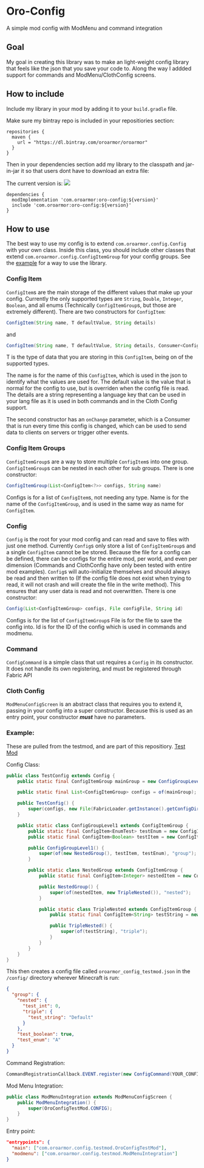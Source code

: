 # Oro-Config
A simple mod config with ModMenu and command integration


## Goal
My goal in creating this library was to make an light-weight config library that feels like the json that you save your code to. Along the way I addded support for commands and ModMenu/ClothConfig screens.


## How to include
Include my library in your mod by adding it to your `build.gradle` file.

Make sure my bintray repo is included in your repositiories section:
```
repositories {
  maven {
    url = "https://dl.bintray.com/oroarmor/oroarmor"
  }
}
```
Then in your dependencies section add my library to the classpath and jar-in-jar it so that users dont have to download an extra file:

The current version is: ![](https://img.shields.io/github/v/tag/oroarmor/oro-config.svg)

```
dependencies {	
  modImplementation 'com.oroarmor:oro-config:${version}'
  include 'com.oroarmor:oro-config:${version}'
}
```

## How to use
The best way to use my config is to extend `com.oroarmor.config.Config` with your own class. Inside this class, you should include other classes that extend `com.oroarmor.config.ConfigItemGroup` for your config groups. See the [example](#example) for a way to use the library.

### Config Item
`ConfigItem`s are the main storage of the different values that make up your config. Currently the only supported types are `String`, `Double`, `Integer`, `Boolean`, and all enums (Technically `ConfigItemGroup`s, but those are extremely different). There are two constructors for `ConfigItem`:
```java
ConfigItem(String name, T defaultValue, String details)
```
and 
```java
ConfigItem(String name, T defaultValue, String details, Consumer<ConfigItem<T>> onChange)
```
T is the type of data that you are storing in this `ConfigItem`, being on of the supported types.

The name is for the name of this `ConfigItem`, which is used in the json to identify what the values are used for.
The default value is the value that is normal for the config to use, but is overriden when the config file is read.
The details are a string representing a language key that can be used in your lang file as it is used in both commands and in the Cloth Config support.

The second constructor has an `onChange` parameter, which is a Consumer that is run every time this config is changed, which can be used to send data to clients on servers or trigger other events.

### Config Item Groups
`ConfigItemGroup`s are a way to store multiple `ConfigItem`s into one group. `ConfigItemGroup`s can be nested in each other for sub groups. There is one constructor:
```java
ConfigItemGroup(List<ConfigItem<?>> configs, String name)
```
Configs is for a list of `ConfigItem`s, not needing any type.
Name is for the name of the `ConfigItemGroup`, and is used in the same way as name for `ConfigItem`.

### Config
`Config` is the root for your mod config and can read and save to files with just one method. Currently `Config`s only store a list of `ConfigItemGroup`s and a single `ConfigItem` cannot be be stored. Because the file for a config can be defined, there can be configs for the entire mod, per world, and even per dimension (Commands and ClothConfig have only been tested with entire mod examples). `Config`s will auto-initialize themselves and should always be read and then written to (If the config file does not exist when trying to read, it will not crash and will create the file in the write method). This ensures that any user data is read and not overwritten. There is one constructor:
```java
Config(List<ConfigItemGroup> configs, File configFile, String id)
```
Configs is for the list of `ConfigItemGroup`s
File is for the file to save the config into.
Id is for the ID of the config which is used in commands and modmenu.

### Command
`ConfigCommand` is a simple class that ust requires a `Config` in its constructor. It does not handle its own registering, and must be registered through Fabric API

### Cloth Config
`ModMenuConfigScreen` is an abstract class that requires you to extend it, passing in your config into a super constructor. Because this is used as an entry point, your constructor ***must*** have no parameters.

### Example:
These are pulled from the testmod, and are part of this repositiory. [Test Mod](https://github.com/OroArmor/oro-config/tree/master/src/testmod)

Config Class:
```java
public class TestConfig extends Config {
    public static final ConfigItemGroup mainGroup = new ConfigGroupLevel1();

    public static final List<ConfigItemGroup> configs = of(mainGroup);

    public TestConfig() {
        super(configs, new File(FabricLoader.getInstance().getConfigDir().toFile(), "oroarmor_config_testmod.json"), "oroarmor_config_testmod");
    }

    public static class ConfigGroupLevel1 extends ConfigItemGroup {
        public static final ConfigItem<EnumTest> testEnum = new ConfigItem<>("test_enum", EnumTest.A, "test_enum");
        public static final ConfigItem<Boolean> testItem = new ConfigItem<Boolean>("test_boolean", true, "test_boolean");

        public ConfigGroupLevel1() {
            super(of(new NestedGroup(), testItem, testEnum), "group");
        }

        public static class NestedGroup extends ConfigItemGroup {
            public static final ConfigItem<Integer> nestedItem = new ConfigItem<Integer>("test_int", 0, "test_integer");

            public NestedGroup() {
                super(of(nestedItem, new TripleNested()), "nested");
            }

            public static class TripleNested extends ConfigItemGroup {
                public static final ConfigItem<String> testString = new ConfigItem<String>("test_string", "Default", "test_string");

                public TripleNested() {
                    super(of(testString), "triple");
                }
            }
        }
    }
}
```
This then creates a config file called `oroarmor_config_testmod.json` in the `/config/` directory wherever Minecraft is run:
```json
{
  "group": {
    "nested": {
      "test_int": 0,
      "triple": {
        "test_string": "Default"
      }
    },
    "test_boolean": true,
    "test_enum": "A"
  }
}
```

Command Registration:
```java
CommandRegistrationCallback.EVENT.register(new ConfigCommand(YOUR_CONFIG)::register);
```

Mod Menu Integration:
```java
public class ModMenuIntegration extends ModMenuConfigScreen {
	public ModMenuIntegration() {
		super(OroConfigTestMod.CONFIG);
	}
}
```

Entry point:
```json
"entrypoints": {
  "main": ["com.oroarmor.config.testmod.OroConfigTestMod"],
  "modmenu": ["com.oroarmor.config.testmod.ModMenuIntegration"]
}
```



